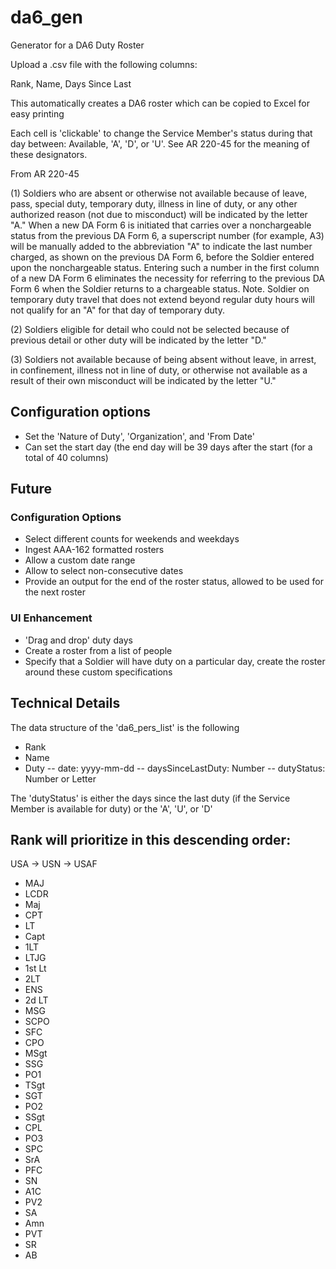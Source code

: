 # da6_gen
Generator for a DA6 Duty Roster

Upload a .csv file with the following columns:

Rank, Name, Days Since Last

This automatically creates a DA6 roster which can be copied to Excel for easy printing

Each cell is 'clickable' to change the Service Member's status during that day between:
Available, 'A', 'D', or 'U'. See AR 220-45 for the meaning of these designators.

From AR 220-45

(1) Soldiers who are absent or otherwise not available because of leave, pass, special duty, temporary duty, illness in line of duty, or any other authorized reason (not due to misconduct) will be indicated by the letter "A." When a new DA Form 6 is initiated that carries over a nonchargeable status from the previous DA Form 6, a superscript number (for example, A3) will be manually added to the abbreviation "A" to indicate the last number charged, as shown on the previous DA Form 6, before the Soldier entered upon the nonchargeable status. Entering such a number in the first column of a new DA Form 6 eliminates the necessity for referring to the previous DA Form 6 when the Soldier returns to a chargeable status.  Note. Soldier on temporary duty travel that does not extend beyond regular duty hours will not qualify for an "A" for that day of temporary duty.

(2) Soldiers eligible for detail who could not be selected because of previous detail or other duty will be indicated by the letter "D."

(3) Soldiers not available because of being absent without leave, in arrest, in confinement, illness not in line of duty, or otherwise not available as a result of their own misconduct will be indicated by the letter "U."

## Configuration options
- Set the 'Nature of Duty', 'Organization', and 'From Date'
- Can set the start day (the end day will be 39 days after the start (for a total of 40 columns)

## Future
### Configuration Options
- Select different counts for weekends and weekdays
- Ingest AAA-162 formatted rosters
- Allow a custom date range
- Allow to select non-consecutive dates
- Provide an output for the end of the roster status, allowed to be used for the next roster

### UI Enhancement
- 'Drag and drop' duty days
- Create a roster from a list of people
- Specify that a Soldier will have duty on a particular day, create the roster around these custom specifications


## Technical Details

The data structure of the 'da6_pers_list' is the following

- Rank
- Name
- Duty
-- date: yyyy-mm-dd
-- daysSinceLastDuty: Number
-- dutyStatus: Number or Letter

The 'dutyStatus' is either the days since the last duty (if the Service Member is available for duty) or the 'A', 'U', or 'D'


## Rank will prioritize in this descending order: 

USA -> USN -> USAF

- MAJ
- LCDR 
- Maj 
- CPT
- LT 
- Capt 
- 1LT 
- LTJG 
- 1st Lt 
- 2LT 
- ENS 
- 2d LT
- MSG 
- SCPO 
- SFC 
- CPO 
- MSgt 
- SSG 
- PO1 
- TSgt 
- SGT 
- PO2 
- SSgt 
- CPL 
- PO3 
- SPC 
- SrA 
- PFC 
- SN 
- A1C 
- PV2 
- SA 
- Amn 
- PVT 
- SR 
- AB
